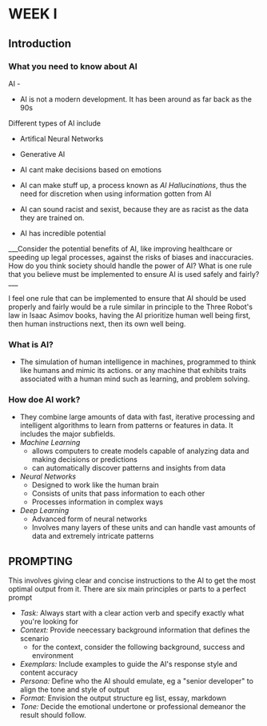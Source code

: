 # WEEK I

## Introduction

### What you need to know about AI
AI -

* AI is not a modern development. It has been around as far back as the 90s

Different types of AI include
* Artifical Neural Networks
* Generative AI

* AI cant make decisions based on emotions
* AI can make stuff up, a process known as *AI Hallucinations*, thus the need for discretion when using information gotten from AI
* AI can sound racist and sexist, because they are as racist as the data they are trained on.
* AI has incredible potential


___Consider the potential benefits of AI, like improving healthcare or speeding up legal processes, against the risks of biases and inaccuracies.
How do you think society should handle the power of AI? What is one rule that you believe must be implemented to ensure AI is used safely and fairly? ___

I feel one rule that can be implemented to ensure that AI should be used properly and fairly would be a rule similar in principle to the Three Robot's law in Isaac Asimov books, having the AI  prioritize human well being first, then human instructions next, then its own well being.

### What is AI?
* The simulation of human intelligence in machines, programmed to think like humans and mimic its actions. or any machine that exhibits traits associated with a human mind such as learning, and problem solving.

### How doe AI work?
* They combine large amounts of data with fast, iterative processing and intelligent algorithms to learn from patterns or features in data. It includes the major subfields.
* *Machine Learning*
    * allows computers to create models capable of analyzing data and making decisions or predictions
    * can automatically discover patterns and insights from data
* *Neural Networks*
    * Designed to work like the human brain
    * Consists of units that pass information to each other
    * Processes information in complex ways
* *Deep Learning*
    * Advanced form of neural networks
    * Involves many layers of these units and can handle vast amounts of data and extremely intricate patterns


## PROMPTING
This involves giving clear and concise instructions to the AI to get the most optimal output from it. There are six main principles or parts to a perfect prompt

* *Task:* Always start with a clear action verb and specify exactly what you're looking for
* *Context:* Provide neecessary background information that defines the scenario
  * for the context, consider the following background, success and environment
* *Exemplars:* Include examples to guide the AI's response style and content accuracy
* *Persona:* Define who the AI should emulate, eg a "senior developer" to align the tone and style of output
* *Format:* Envision the output structure eg list, essay, markdown
* *Tone:* Decide the emotional undertone or professional demeanor the result should follow.
